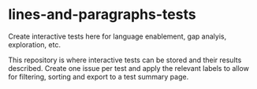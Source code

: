 # lines-and-paragraphs-tests
Create interactive tests here for language enablement, gap analyis, exploration, etc.

This repository is where interactive tests can be stored and their results described.  Create one issue per test and apply the relevant labels to allow for filtering, sorting and export to a test summary page.
